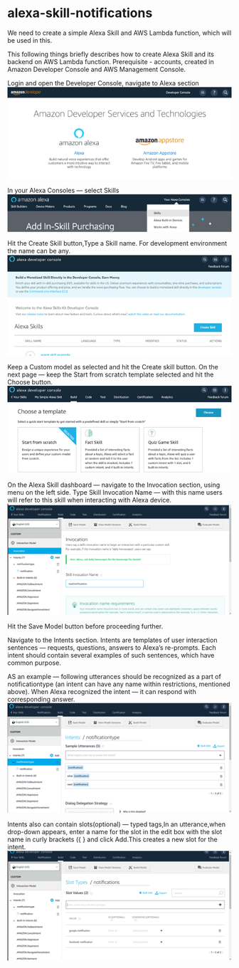 # alexa-skill-notifications

We need to create a simple Alexa Skill and AWS Lambda function, which will be used in this.

This following things briefly describes how to create Alexa Skill and its backend on AWS Lambda function. Prerequisite - accounts, created in Amazon Developer Console and AWS Management Console.

Login and open the Developer Console, navigate to Alexa section
![](images/alexa.png)

In your Alexa Consoles — select Skills
![](images/skill.png)

Hit the Create Skill button,Type a Skill name. For development environment the name can be any.
![](images/create.png)

Keep a Custom model as selected and hit the Create skill button. On the next page — keep the Start from scratch template selected and hit the Choose button.
![](images/choosetemplate.png)

On the Alexa Skill dashboard — navigate to the Invocation section, using menu on the left side. Type Skill Invocation Name — with this name users will refer to this skill when interacting with Alexa device.
![](images/invocationname.png)

Hit the Save Model button before proceeding further.

Navigate to the Intents section. Intents are templates of user interaction sentences — requests, questions, answers to Alexa’s re-prompts. Each intent should contain several examples of such sentences, which have common purpose.

AS an example — following utterances should be recognized as a part of notificationtype (an intent can have any name within restrictions, mentioned above). When Alexa recognized the intent — it can respond with corresponding answer.
![](images/intents.png)

Intents also can contain slots(optional) — typed tags,In an utterance,when drop-down appears, enter a name for the slot in the edit box with the slot name in curly brackets ({ } and click Add.This creates a new slot for the intent.
![](images/slottype.png)









